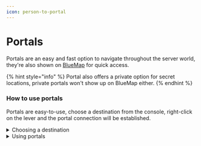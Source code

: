 ```yaml
---
icon: person-to-portal
---
```


# Portals

Portals are an easy and fast option to navigate throughout the server world, they're also shown on [BlueMap](https://map.ghentianserver.net/) for quick access.

{% hint style="info" %}
Portal also offers a private option for secret locations, private portals won't show up on BlueMap either.
{% endhint %}

### How to use portals

Portals are easy-to-use, choose a destination from the console, right-click on the lever and the portal connection will be established.

<details>

<summary>Choosing a destination</summary>

The console shows all available public portals to choose from, right-click on the console to open the popup and navigate to "Select Target"

<img src="../../.gitbook/assets/Portals - Choosing a destination.gif" alt="" data-size="original">

</details>

<details>

<summary>Using portals</summary>

After having set a target, right-click on the lever next to the console to establish a connection. Walk through the portal to spawn to the chosen destination

<img src="../../.gitbook/assets/Portals - Using Portals.gif" alt="" data-size="original">

</details>
